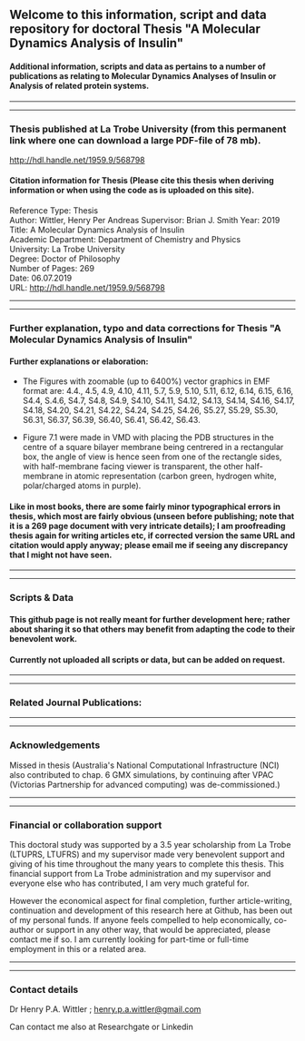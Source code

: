 ## Welcome to this information, script and data repository for doctoral Thesis "A Molecular Dynamics Analysis of Insulin"

#### Additional information, scripts and data as pertains to a number of publications as relating to Molecular Dynamics Analyses of Insulin or Analysis of related protein systems.
-----------------------------------------------------------------
----------------------------------------------------------------- 
### Thesis published at La Trobe University (from this permanent link where one can download a large PDF-file of 78 mb).
http://hdl.handle.net/1959.9/568798


#### Citation information for Thesis (Please cite this thesis when deriving information or when using the code as is uploaded on this site).
Reference Type:  Thesis  
Author: Wittler, Henry Per Andreas 
Supervisor: Brian J. Smith 
Year: 2019  
Title: A Molecular Dynamics Analysis of Insulin  
Academic Department: Department of Chemistry and Physics  
University: La Trobe University  
Degree: Doctor of Philosophy  
Number of Pages: 269  
Date: 06.07.2019  
URL: http://hdl.handle.net/1959.9/568798  


-----------------------------------------------------------------
-----------------------------------------------------------------

### Further explanation, typo and  data corrections for Thesis "A Molecular Dynamics Analysis of Insulin"


#### Further explanations or elaboration:

- The Figures with zoomable (up to 6400%) vector graphics in EMF format are: 4.4., 4.5, 4.9, 4.10, 4.11, 5.7, 5.9, 5.10, 5.11, 6.12, 6.14, 6.15, 6.16, S4.4, S.4.6, S4.7, S4.8, S4.9, S4.10, S4.11, S4.12, S4.13, S4.14,  S4.16, S4.17, S4.18, S4.20, S4.21, S4.22, S4.24, S4.25, S4.26, S5.27, S5.29, S5.30, S6.31, S6.37, S6.39, S6.40, S6.41, S6.42, S6.43.

- Figure 7.1 were made in VMD with placing the PDB structures in the centre of a square bilayer membrane being centrered in a rectangular box, the angle of view is hence seen from one of the rectangle sides, with half-membrane facing viewer is transparent, the other half-membrane in atomic representation (carbon green, hydrogen white, polar/charged atoms in purple). 

#### Like in most books, there are some fairly minor typographical errors in thesis, which most are fairly obvious (unseen before publishing; note that it is a 269 page document with very intricate details); I am proofreading thesis again for writing articles etc, if corrected version the same URL and citation would apply anyway; please email me if seeing any discrepancy that I might not have seen.



 
-----------------------------------------------------------------
-----------------------------------------------------------------
### Scripts & Data 

#### This github page is not really meant for further development here; rather about sharing it so that others may benefit from adapting the code to their benevolent work.

#### Currently not uploaded all scripts or data, but can be added on request.

-----------------------------------------------------------------
-----------------------------------------------------------------

### Related Journal Publications:

-----------------------------------------------------------------
-----------------------------------------------------------------

### Acknowledgements

Missed in thesis (Australia's National Computational Infrastructure (NCI) also contributed to chap. 6 GMX simulations, by continuing after VPAC (Victorias Partnership for advanced computing) was de-commissioned.)


-----------------------------------------------------------------
-----------------------------------------------------------------

### Financial or collaboration support

This doctoral study was supported by a 3.5 year scholarship from La Trobe (LTUPRS, LTUFRS) and my supervisor made very benevolent support and giving of his time throughout the many years to complete this thesis. This financial support from La Trobe administration and my supervisor and everyone else who has contributed, I am very much grateful for.

However the economical aspect for final completion, further article-writing, continuation and development of this research here at Github, has been out of my personal funds. If anyone feels compelled to help economically, co-author or support in any other way, that would be appreciated, please contact me if so. I am currently looking for part-time or full-time employment in this or a related area.

-----------------------------------------------------------------
-----------------------------------------------------------------

### Contact details

Dr Henry P.A. Wittler ;
henry.p.a.wittler@gmail.com

Can contact me also at Researchgate or Linkedin
